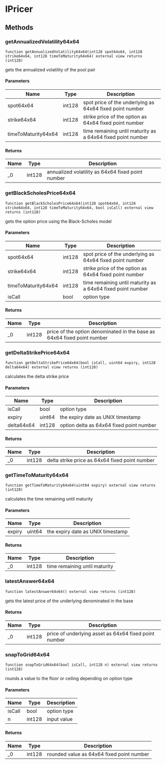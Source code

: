# IPricer









## Methods

### getAnnualizedVolatility64x64

```solidity
function getAnnualizedVolatility64x64(int128 spot64x64, int128 strike64x64, int128 timeToMaturity64x64) external view returns (int128)
```

gets the annualized volatility of the pool pair



#### Parameters

| Name | Type | Description |
|---|---|---|
| spot64x64 | int128 | spot price of the underlying as 64x64 fixed point number |
| strike64x64 | int128 | strike price of the option as 64x64 fixed point number |
| timeToMaturity64x64 | int128 | time remaining until maturity as a 64x64 fixed point number |

#### Returns

| Name | Type | Description |
|---|---|---|
| _0 | int128 | annualized volatility as 64x64 fixed point number |

### getBlackScholesPrice64x64

```solidity
function getBlackScholesPrice64x64(int128 spot64x64, int128 strike64x64, int128 timeToMaturity64x64, bool isCall) external view returns (int128)
```

gets the option price using the Black-Scholes model



#### Parameters

| Name | Type | Description |
|---|---|---|
| spot64x64 | int128 | spot price of the underlying as 64x64 fixed point number |
| strike64x64 | int128 | strike price of the option as 64x64 fixed point number |
| timeToMaturity64x64 | int128 | time remaining until maturity as a 64x64 fixed point number |
| isCall | bool | option type |

#### Returns

| Name | Type | Description |
|---|---|---|
| _0 | int128 | price of the option denominated in the base as 64x64 fixed point number |

### getDeltaStrikePrice64x64

```solidity
function getDeltaStrikePrice64x64(bool isCall, uint64 expiry, int128 delta64x64) external view returns (int128)
```

calculates the delta strike price



#### Parameters

| Name | Type | Description |
|---|---|---|
| isCall | bool | option type |
| expiry | uint64 | the expiry date as UNIX timestamp |
| delta64x64 | int128 | option delta as 64x64 fixed point number |

#### Returns

| Name | Type | Description |
|---|---|---|
| _0 | int128 | delta strike price as 64x64 fixed point number |

### getTimeToMaturity64x64

```solidity
function getTimeToMaturity64x64(uint64 expiry) external view returns (int128)
```

calculates the time remaining until maturity



#### Parameters

| Name | Type | Description |
|---|---|---|
| expiry | uint64 | the expiry date as UNIX timestamp |

#### Returns

| Name | Type | Description |
|---|---|---|
| _0 | int128 | time remaining until maturity |

### latestAnswer64x64

```solidity
function latestAnswer64x64() external view returns (int128)
```

gets the latest price of the underlying denominated in the base




#### Returns

| Name | Type | Description |
|---|---|---|
| _0 | int128 | price of underlying asset as 64x64 fixed point number |

### snapToGrid64x64

```solidity
function snapToGrid64x64(bool isCall, int128 n) external view returns (int128)
```

rounds a value to the floor or ceiling depending on option type



#### Parameters

| Name | Type | Description |
|---|---|---|
| isCall | bool | option type |
| n | int128 | input value |

#### Returns

| Name | Type | Description |
|---|---|---|
| _0 | int128 | rounded value as 64x64 fixed point number |




